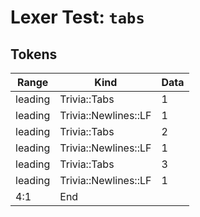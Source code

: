 # Lexer Test: `tabs`

## Tokens
| Range          | Kind                           | Data                       |
|----------------|--------------------------------|----------------------------|
| leading        | Trivia::Tabs                   | 1                          |
| leading        | Trivia::Newlines::LF           | 1                          |
| leading        | Trivia::Tabs                   | 2                          |
| leading        | Trivia::Newlines::LF           | 1                          |
| leading        | Trivia::Tabs                   | 3                          |
| leading        | Trivia::Newlines::LF           | 1                          |
| 4:1            | End                            |                            |
